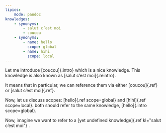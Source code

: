 ```yaml
---
lipics:
    mode: pandoc
knowledges:
    - synonyms:
        - salut c’est moi
        - coucou
    - synonyms:
        - name: hello
          scope: global
        - name: hihi
          scope: local
---
```


Let me introduce [coucou]{.intro} which is a nice knowledge. This knowledge is
also known as [salut c’est moi]{.reintro}. 

It means that in particular, we can reference them via either [coucou]{.ref} or
[salut c’est moi]{.ref}.

Now, let us discuss scopes: [hello]{.ref scope=global} and [hihi]{.ref
scope=local}. both should refer to the same knowledge, [hello]{.intro
scope=global}.

Now, imagine we want to refer to a 
[yet undefined knowledge]{.ref kl="salut c’est moi"} .
